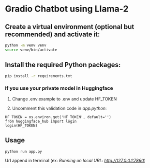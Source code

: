# Gradio Chatbot using Llama-2

## Create a virtual environment (optional but recommended) and activate it:

```bash
python -m venv venv
source venv/bin/activate  
```

## Install the required Python packages:

```bash
pip install -r requirements.txt
```

### If you use your private model in Huggingface

1. Change .env.example to .env and update HF_TOKEN 

2. Uncomment this validation code in *app.python*:
```
HF_TOKEN = os.environ.get('HF_TOKEN', default='')
from huggingface_hub import login
login(HF_TOKEN)
```

## Usage

```bash
python run app.py
```

Url append in terminal (ex: *Running on local URL: http://127.0.0.1:7860*)
